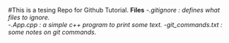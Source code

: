 #This is a tesing Repo for Github Tutorial.
**Files**
<em>
    -.gitignore : defines what files to ignore.\
    -.App.cpp : a simple c++ program to print some text.
    -git_commands.txt : some notes on git commands.
</em>